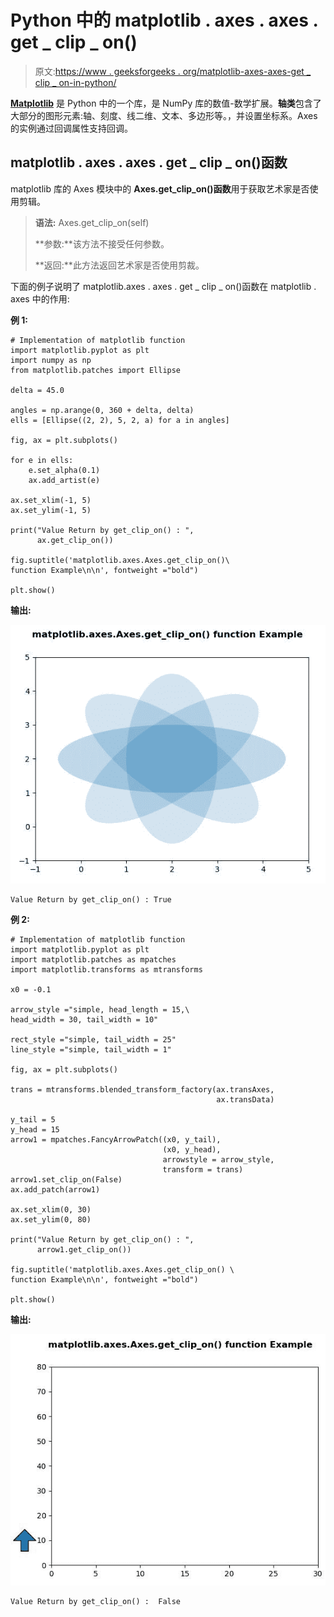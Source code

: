 # Python 中的 matplotlib . axes . axes . get _ clip _ on()

> 原文:[https://www . geeksforgeeks . org/matplotlib-axes-axes-get _ clip _ on-in-python/](https://www.geeksforgeeks.org/matplotlib-axes-axes-get_clip_on-in-python/)

**[Matplotlib](https://www.geeksforgeeks.org/python-introduction-matplotlib/)** 是 Python 中的一个库，是 NumPy 库的数值-数学扩展。**轴类**包含了大部分的图形元素:轴、刻度、线二维、文本、多边形等。，并设置坐标系。Axes 的实例通过回调属性支持回调。

## matplotlib . axes . axes . get _ clip _ on()函数

matplotlib 库的 Axes 模块中的 **Axes.get_clip_on()函数**用于获取艺术家是否使用剪辑。

> **语法:** Axes.get_clip_on(self)
> 
> **参数:**该方法不接受任何参数。
> 
> **返回:**此方法返回艺术家是否使用剪裁。

下面的例子说明了 matplotlib.axes . axes . get _ clip _ on()函数在 matplotlib . axes 中的作用:

**例 1:**

```
# Implementation of matplotlib function
import matplotlib.pyplot as plt
import numpy as np
from matplotlib.patches import Ellipse

delta = 45.0

angles = np.arange(0, 360 + delta, delta)
ells = [Ellipse((2, 2), 5, 2, a) for a in angles]

fig, ax = plt.subplots()

for e in ells:
    e.set_alpha(0.1)
    ax.add_artist(e)

ax.set_xlim(-1, 5)
ax.set_ylim(-1, 5)

print("Value Return by get_clip_on() : ",
      ax.get_clip_on())

fig.suptitle('matplotlib.axes.Axes.get_clip_on()\
function Example\n\n', fontweight ="bold")

plt.show()
```

**输出:**

![](img/37b14ea79db455e72cc2d11f3f306f2f.png)

```
Value Return by get_clip_on() : True

```

**例 2:**

```
# Implementation of matplotlib function
import matplotlib.pyplot as plt
import matplotlib.patches as mpatches
import matplotlib.transforms as mtransforms

x0 = -0.1

arrow_style ="simple, head_length = 15,\
head_width = 30, tail_width = 10"

rect_style ="simple, tail_width = 25"
line_style ="simple, tail_width = 1"

fig, ax = plt.subplots()

trans = mtransforms.blended_transform_factory(ax.transAxes,
                                              ax.transData)

y_tail = 5
y_head = 15
arrow1 = mpatches.FancyArrowPatch((x0, y_tail), 
                                  (x0, y_head), 
                                  arrowstyle = arrow_style,
                                  transform = trans)
arrow1.set_clip_on(False)
ax.add_patch(arrow1)

ax.set_xlim(0, 30)
ax.set_ylim(0, 80)

print("Value Return by get_clip_on() : ", 
      arrow1.get_clip_on())

fig.suptitle('matplotlib.axes.Axes.get_clip_on() \
function Example\n\n', fontweight ="bold")

plt.show()
```

**输出:**

![](img/857bec1bd44a62d842d9671503dedead.png)

```
Value Return by get_clip_on() :  False

```